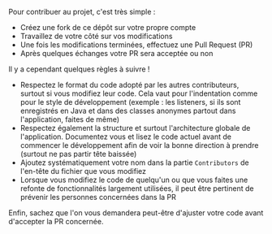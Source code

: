 Pour contribuer au projet, c'est très simple : 

 * Créez une fork de ce dépôt sur votre propre compte
 * Travaillez de votre côté sur vos modifications
 * Une fois les modifications terminées, effectuez une Pull Request (PR)
 * Après quelques échanges votre PR sera acceptée ou non

Il y a cependant quelques règles à suivre !

 * Respectez le format du code adopté par les autres contributeurs, surtout si vous modifiez leur code. Cela vaut pour l'indentation comme pour le style de développement (exemple : les listeners, si ils sont enregistrés en Java et dans des classes anonymes partout dans l'application, faites de même)
 * Respectez également la structure et surtout l'architecture globale de l'application. Documentez vous et lisez le code actuel avant de commencer le développement afin de voir la bonne direction à prendre (surtout ne pas partir tête baissée)
 * Ajoutez systématiquement votre nom dans la partie `Contributors` de l'en-tête du fichier que vous modifiez
 * Lorsque vous modifiez le code de quelqu'un ou que vous faites une refonte de fonctionnalités largement utilisées, il peut être pertinent de prévenir les personnes concernées dans la PR
 
 Enfin, sachez que l'on vous demandera peut-être d'ajuster votre code avant d'accepter la PR concernée.
